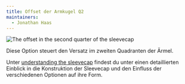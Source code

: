 ```yaml
---
title: Offset der Armkugel Q2
maintainers:
  - Jonathan Haas
---
```


![The offset in the second quarter of the sleevecap](./sleevecapq2offset.svg)

Diese Option steuert den Versatz im zweiten Quadranten der Ärmel.

<Tip>

Unter [understanding the sleevecap](/docs/designs/brian/options#understanding-the-sleevecap) findest du unter
einen detaillierten Einblick in die Konstruktion der Sleevecap und den Einfluss der verschiedenen Optionen auf ihre Form.

</Tip>
